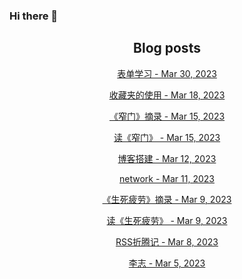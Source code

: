 ### Hi there 👋

<!--
**EuDs63/EuDs63** is a ✨ _special_ ✨ repository because its `README.md` (this file) appears on your GitHub profile.

Here are some ideas to get you started:

- 🔭 I’m currently working on ...
- 🌱 I’m currently learning ...
- 👯 I’m looking to collaborate on ...
- 🤔 I’m looking for help with ...
- 💬 Ask me about ...
- 📫 How to reach me: ...
- 😄 Pronouns: ...
- ⚡ Fun fact: ...
-->

<h2 align="center">Blog posts</h2>
<!-- BLOG-POST-LIST:START --><p align="center"><a href= http://euds63.github.io/2023/03/30/formLearning/ > 表单学习 - Mar 30, 2023 </a></p><p align="center"><a href= http://euds63.github.io/2023/03/18/the-use-of-Favorites/ > 收藏夹的使用 - Mar 18, 2023 </a></p><p align="center"><a href= http://euds63.github.io/2023/03/15/excerpt-of-Strait-is-the-Gate/ > 《窄门》摘录 - Mar 15, 2023 </a></p><p align="center"><a href= http://euds63.github.io/2023/03/15/Strait-is-the-Gate/ > 读《窄门》 - Mar 15, 2023 </a></p><p align="center"><a href= http://euds63.github.io/2023/03/13/BlogBuilding/ > 博客搭建 - Mar 12, 2023 </a></p><p align="center"><a href= http://euds63.github.io/2023/03/11/network/ > network - Mar 11, 2023 </a></p><p align="center"><a href= http://euds63.github.io/2023/03/09/excerpt-of-Life-and-Death-are-Wearing-Me-Out/ > 《生死疲劳》摘录 - Mar 9, 2023 </a></p><p align="center"><a href= http://euds63.github.io/2023/03/09/Life-and-Death-are-Wearing-Me-Out/ > 读《生死疲劳》 - Mar 9, 2023 </a></p><p align="center"><a href= http://euds63.github.io/2023/03/08/RssTossing/ > RSS折腾记 - Mar 8, 2023 </a></p><p align="center"><a href= http://euds63.github.io/2023/03/05/lizhizhuangbi/ > 李志 - Mar 5, 2023 </a></p><!-- BLOG-POST-LIST:END -->
